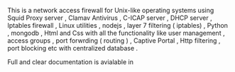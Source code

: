 This is a network access firewall for Unix-like operating systems
using Squid Proxy server , Clamav Antivirus , C-ICAP server , DHCP
server , Iptables firewall , Linux utilities , nodejs , layer 7 filtering
( iptables) , Python , mongodb , Html and Css with all the functionality
like user management , access groups , port forwrding ( routing ) ,
Captive Portal , Http filtering , port blocking etc with centralized
database .


Full and clear documentation is avialable in 
